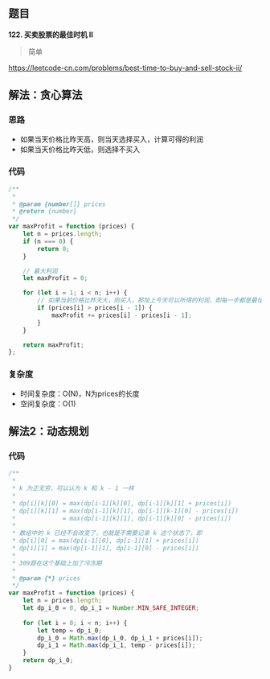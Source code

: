 ## 题目
**122. 买卖股票的最佳时机 II**
>简单

https://leetcode-cn.com/problems/best-time-to-buy-and-sell-stock-ii/

## 解法：贪心算法
### 思路
* 如果当天价格比昨天高，则当天选择买入，计算可得的利润
* 如果当天价格比昨天低，则选择不买入
  
### 代码
```javascript
/**
 *
 * @param {number[]} prices
 * @return {number}
 */
var maxProfit = function (prices) {
    let n = prices.length;
    if (n === 0) {
        return 0;
    }

    // 最大利润
    let maxProfit = 0;

    for (let i = 1; i < n; i++) {
        // 如果当前价格比昨天大，则买入，那加上今天可以所得的利润，即每一步都是最佳选择
        if (prices[i] > prices[i - 1]) {
            maxProfit += prices[i] - prices[i - 1];
        }
    }

    return maxProfit;
};

```
### 复杂度
* 时间复杂度：O(N)，N为prices的长度
* 空间复杂度：O(1)

## 解法2：动态规划
### 代码
```javascript
/**
 * 
 * k 为正无穷，可以认为 k 和 k - 1 一样
 *
 * dp[i][k][0] = max(dp[i-1][k][0], dp[i-1][k][1] + prices[i])
 * dp[i][k][1] = max(dp[i-1][k][1], dp[i-1][k-1][0] - prices[i])
 *             = max(dp[i-1][k][1], dp[i-1][k][0] - prices[i])
 * 
 * 数组中的 k 已经不会改变了，也就是不需要记录 k 这个状态了，即
 * dp[i][0] = max(dp[i-1][0], dp[i-1][1] + prices[i])
 * dp[i][1] = max(dp[i-1][1], dp[i-1][0] - prices[i])
 * 
 * 309题在这个基础上加了冷冻期
 * 
 * @param {*} prices 
 */
var maxProfit = function (prices) {
    let n = prices.length;
    let dp_i_0 = 0, dp_i_1 = Number.MIN_SAFE_INTEGER;
    
    for (let i = 0; i < n; i++) {
        let temp = dp_i_0;
        dp_i_0 = Math.max(dp_i_0, dp_i_1 + prices[i]);
        dp_i_1 = Math.max(dp_i_1, temp - prices[i]);
    }
    return dp_i_0;
}
```